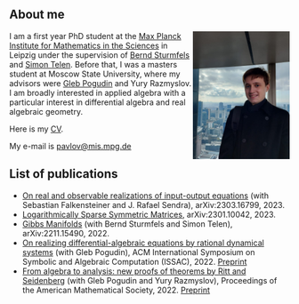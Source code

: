 ## About me

<img align="right" width="174" height="230" src="docs/assets/images/PH.jpg">

I am a first year PhD student at the [Max Planck Institute for Mathematics in the Sciences](https://www.mis.mpg.de/) in Leipzig under the supervision of [Bernd Sturmfels](https://math.berkeley.edu/~bernd/) and [Simon Telen](https://simontelen.webnode.page/). Before that, I was a masters student at Moscow State University, where my advisors were [Gleb Pogudin](http://www.lix.polytechnique.fr/Labo/Gleb.POGUDIN/) and Yury Razmyslov. I am broadly interested in applied algebra with a particular interest in differential algebra and real algebraic geometry.



Here is my [CV](https://dmmpavlov.github.io/CV_Pavlov_March_2023.pdf).

My e-mail is [pavlov@mis.mpg.de](mailto:pavlov@mis.mpg.de)

## List of publications
* [On real and observable realizations of input-output equations](https://arxiv.org/abs/2303.16799) (with Sebastian Falkensteiner and J. Rafael Sendra), arXiv:2303.16799, 2023.
* [Logarithmically Sparse Symmetric Matrices](https://arxiv.org/abs/2301.10042), arXiv:2301.10042, 2023.
* [Gibbs Manifolds](https://arxiv.org/abs/2211.15490) (with Bernd Sturmfels and Simon Telen), arXiv:2211.15490, 2022.
* [On realizing differential-algebraic equations by rational dynamical systems](https://doi.org/10.1145/3476446.3535492) (with Gleb Pogudin), ACM International Symposium on Symbolic and Algebraic Computation
(ISSAC), 2022. [Preprint](https://arxiv.org/abs/2203.03555)
* [From algebra to analysis: new proofs of theorems by Ritt and Seidenberg](https://doi.org/10.1090/proc/16065) (with Gleb Pogudin and Yury Razmyslov), Proceedings of the American Mathematical Society, 2022. [Preprint](https://arxiv.org/abs/2107.03012)
